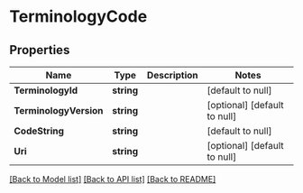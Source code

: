 # TerminologyCode

## Properties
Name | Type | Description | Notes
------------ | ------------- | ------------- | -------------
**TerminologyId** | **string** |  | [default to null]
**TerminologyVersion** | **string** |  | [optional] [default to null]
**CodeString** | **string** |  | [default to null]
**Uri** | **string** |  | [optional] [default to null]

[[Back to Model list]](../README.md#documentation-for-models) [[Back to API list]](../README.md#documentation-for-api-endpoints) [[Back to README]](../README.md)

